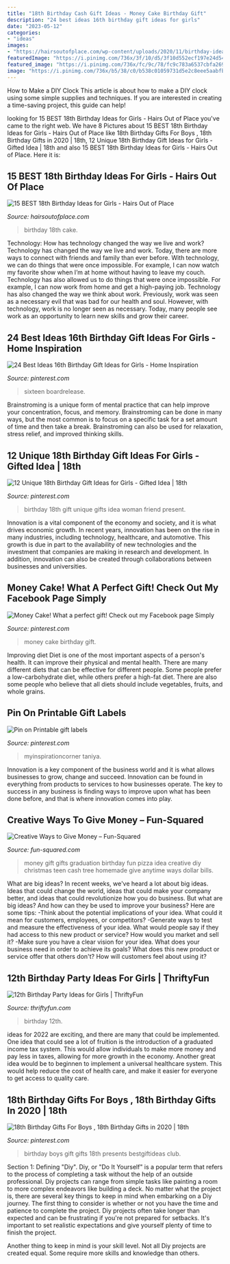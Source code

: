 ```yaml
---
title: "18th Birthday Cash Gift Ideas - Money Cake Birthday Gift"
description: "24 best ideas 16th birthday gift ideas for girls"
date: "2023-05-12"
categories:
- "ideas"
images:
- "https://hairsoutofplace.com/wp-content/uploads/2020/11/birthday-ideas-for-the-best-18th.jpg"
featuredImage: "https://i.pinimg.com/736x/3f/10/d5/3f10d552ecf197e24d54d481d249cc2b.jpg"
featured_image: "https://i.pinimg.com/736x/fc/9c/78/fc9c783a6537cbfa269ed357622a95ba.jpg"
image: "https://i.pinimg.com/736x/b5/38/c0/b538c01059731d5e2c8eee5aabfb5593.jpg"
---
```



How to Make a DIY Clock
This article is about how to make a DIY clock using some simple supplies and techniques. If you are interested in creating a time-saving project, this guide can help!

	

		
looking for 15 BEST 18th Birthday Ideas for Girls - Hairs Out of Place you've came to the right web. We have 8 Pictures about 15 BEST 18th Birthday Ideas for Girls - Hairs Out of Place like 18th Birthday Gifts For Boys , 18th Birthday Gifts in 2020 | 18th, 12 Unique 18th Birthday Gift Ideas for Girls - Gifted Idea | 18th and also 15 BEST 18th Birthday Ideas for Girls - Hairs Out of Place. Here it is:
		
    
## 15 BEST 18th Birthday Ideas For Girls - Hairs Out Of Place

<img loading=lazy src="https://hairsoutofplace.com/wp-content/uploads/2020/11/birthday-ideas-for-the-best-18th.jpg" onerror="this.onerror=null;this.src='https://tse4.mm.bing.net/th?id=OIP.J42qcAsHv9GbjRxrZiF9mQHaNK&amp;pid=15.1';" alt="15 BEST 18th Birthday Ideas for Girls - Hairs Out of Place">

_Source: hairsoutofplace.com_

>birthday 18th cake. 

	

Technology: How has technology changed the way we live and work?
Technology has changed the way we live and work. Today, there are more ways to connect with friends and family than ever before. With technology, we can do things that were once impossible. For example, I can now watch my favorite show when I’m at home without having to leave my couch. Technology has also allowed us to do things that were once impossible. For example, I can now work from home and get a high-paying job. Technology has also changed the way we think about work. Previously, work was seen as a necessary evil that was bad for our health and soul. However, with technology, work is no longer seen as necessary. Today, many people see work as an opportunity to learn new skills and grow their career.

    
## 24 Best Ideas 16th Birthday Gift Ideas For Girls - Home Inspiration

<img loading=lazy src="https://i.pinimg.com/736x/fc/9c/78/fc9c783a6537cbfa269ed357622a95ba.jpg" onerror="this.onerror=null;this.src='https://tse4.mm.bing.net/th?id=OIP.shzpjh0QzoyJS11A1bs3CwHaJ4&amp;pid=15.1';" alt="24 Best Ideas 16th Birthday Gift Ideas for Girls - Home Inspiration">

_Source: pinterest.com_

>sixteen boardrelease. 

	

Brainstroming is a unique form of mental practice that can help improve your concentration, focus, and memory. Brainstroming can be done in many ways, but the most common is to focus on a specific task for a set amount of time and then take a break. Brainstroming can also be used for relaxation, stress relief, and improved thinking skills.

    
## 12 Unique 18th Birthday Gift Ideas For Girls - Gifted Idea | 18th

<img loading=lazy src="https://i.pinimg.com/736x/3f/10/d5/3f10d552ecf197e24d54d481d249cc2b.jpg" onerror="this.onerror=null;this.src='https://tse1.mm.bing.net/th?id=OIP.NAnvvFlA91cwAbehmEuBvAHaLG&amp;pid=15.1';" alt="12 Unique 18th Birthday Gift Ideas for Girls - Gifted Idea | 18th">

_Source: pinterest.com_

>birthday 18th gift unique gifts idea woman friend present. 

	

Innovation is a vital component of the economy and society, and it is what drives economic growth. In recent years, innovation has been on the rise in many industries, including technology, healthcare, and automotive. This growth is due in part to the availability of new technologies and the investment that companies are making in research and development. In addition, innovation can also be created through collaborations between businesses and universities.

    
## Money Cake! What A Perfect Gift! Check Out My Facebook Page Simply

<img loading=lazy src="https://i.pinimg.com/736x/26/65/ed/2665ed7ba77c29c7e05a73d4dfecb65d.jpg" onerror="this.onerror=null;this.src='https://tse1.mm.bing.net/th?id=OIP.45tjFBTUcFrBjJ5BpZQKfgHaNK&amp;pid=15.1';" alt="Money Cake! What a perfect gift! Check out my Facebook page Simply">

_Source: pinterest.com_

>money cake birthday gift. 

	

Improving diet
Diet is one of the most important aspects of a person's health. It can improve their physical and mental health. There are many different diets that can be effective for different people. Some people prefer a low-carbohydrate diet, while others prefer a high-fat diet. There are also some people who believe that all diets should include vegetables, fruits, and whole grains.

    
## Pin On Printable Gift Labels

<img loading=lazy src="https://i.pinimg.com/736x/b5/38/c0/b538c01059731d5e2c8eee5aabfb5593.jpg" onerror="this.onerror=null;this.src='https://tse1.mm.bing.net/th?id=OIP.2YKJVZnk4-3bK__l-QnFrQHaJ3&amp;pid=15.1';" alt="Pin on Printable gift labels">

_Source: pinterest.com_

>myinspirationcorner taniya. 

	

Innovation is a key component of the business world and it is what allows businesses to grow, change and succeed. Innovation can be found in everything from products to services to how businesses operate. The key to success in any business is finding ways to improve upon what has been done before, and that is where innovation comes into play.

    
## Creative Ways To Give Money – Fun-Squared

<img loading=lazy src="https://i1.wp.com/fun-squared.com/wp-content/uploads/2018/05/Fun-Money-Gift-Idea-Pizza-Box.jpg?resize=439%2C640&amp;ssl=1" onerror="this.onerror=null;this.src='https://tse2.mm.bing.net/th?id=OIP.t0Z57ujam65Z83bvbt7aYwAAAA&amp;pid=15.1';" alt="Creative Ways to Give Money – Fun-Squared">

_Source: fun-squared.com_

>money gift gifts graduation birthday fun pizza idea creative diy christmas teen cash tree homemade give anytime ways dollar bills. 

	

What are big ideas?
In recent weeks, we've heard a lot about big ideas. Ideas that could change the world, ideas that could make your company better, and ideas that could revolutionize how you do business. But what are big ideas? And how can they be used to improve your business? Here are some tips: 
-Think about the potential implications of your idea. What could it mean for customers, employees, or competitors? 
-Generate ways to test and measure the effectiveness of your idea. What would people say if they had access to this new product or service? How would you market and sell it? 
-Make sure you have a clear vision for your idea. What does your business need in order to achieve its goals? What does this new product or service offer that others don't? How will customers feel about using it?

    
## 12th Birthday Party Ideas For Girls | ThriftyFun

<img loading=lazy src="https://img.thrfun.com/img/196/848/12th_birthday_fancy8.jpg" onerror="this.onerror=null;this.src='https://tse1.mm.bing.net/th?id=OIP.fwyqpgq9sYx5rcXokYouowHaM0&amp;pid=15.1';" alt="12th Birthday Party Ideas for Girls | ThriftyFun">

_Source: thriftyfun.com_

>birthday 12th. 

	

ideas for 2022 are exciting, and there are many that could be implemented. One idea that could see a lot of fruition is the introduction of a graduated income tax system. This would allow individuals to make more money and pay less in taxes, allowing for more growth in the economy. Another great idea would be to beginnen to implement a universal healthcare system. This would help reduce the cost of health care, and make it easier for everyone to get access to quality care.

    
## 18th Birthday Gifts For Boys , 18th Birthday Gifts In 2020 | 18th

<img loading=lazy src="https://i.pinimg.com/736x/c9/b2/10/c9b2100b1828c6c978e1f9a8bfd3488d.jpg" onerror="this.onerror=null;this.src='https://tse2.mm.bing.net/th?id=OIP.K9Y6kzS9VQvswaFkrhxzMAHaO0&amp;pid=15.1';" alt="18th Birthday Gifts For Boys , 18th Birthday Gifts in 2020 | 18th">

_Source: pinterest.com_

>birthday boys gift gifts 18th presents bestgiftideas club. 

	

Section 1: Defining "Diy".
Diy, or "Do It Yourself" is a popular term that refers to the process of completing a task without the help of an outside professional. Diy projects can range from simple tasks like painting a room to more complex endeavors like building a deck. No matter what the project is, there are several key things to keep in mind when embarking on a Diy journey.
The first thing to consider is whether or not you have the time and patience to complete the project. Diy projects often take longer than expected and can be frustrating if you're not prepared for setbacks. It's important to set realistic expectations and give yourself plenty of time to finish the project.

Another thing to keep in mind is your skill level. Not all Diy projects are created equal. Some require more skills and knowledge than others.

